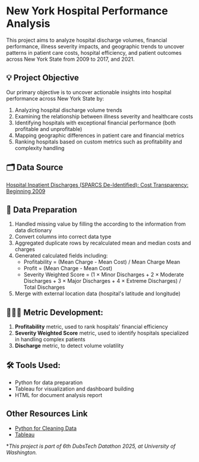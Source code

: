 # New York Hospital Performance Analysis
This project aims to analyze hospital discharge volumes, financial performance, illness severity impacts, and geographic trends to uncover patterns in patient care costs, hospital efficiency, and patient outcomes across New York State from 2009 to 2017, and 2021.

## 💡 Project Objective

Our primary objective is to uncover actionable insights into hospital performance across New York State by:
1. Analyzing hospital discharge volume trends
2. Examining the relationship between illness severity and healthcare costs
3. Identifying hospitals with exceptional financial performance (both profitable and unprofitable)
4. Mapping geographic differences in patient care and financial metrics
5. Ranking hospitals based on custom metrics such as profitability and complexity handling

## 🗂 Data Source  
[Hospital Inpatient Discharges (SPARCS De-Identified): Cost Transparency: Beginning 2009](https://health.data.ny.gov/Health/Hospital-Inpatient-Discharges-SPARCS-De-Identified/7dtz-qxmr/about_data)

## 🧹 Data Preparation

1. Handled missing value by filling the according to the information from data dictionary
2. Convert columns into correct data type
3. Aggregated duplicate rows by recalculated mean and median costs and charges
4. Generated calculated fields including: 
    - Profitability = (Mean Charge - Mean Cost) / Mean Charge Mean
    - Profit = (Mean Charge - Mean Cost) 
    - Severity Weighted Score = (1 × Minor Discharges + 2 × Moderate Discharges + 3 × Major Discharges + 4 × Extreme Discharges) / Total Discharges
5. Merge with external location data (hospital's latitude and longitude)

## 👩🏻‍🍳 Metric Development:
1. **Profitability** metric, used to rank hospitals' financial efficiency
2. **Severity Weighted Score** metric, used to identify hospitals specialized in handling complex patients
3. **Discharge** metric, to detect volume volatility

## 🛠 Tools Used:
- Python for data preparation
- Tableau for visualization and dashboard building
- HTML for document analysis report

## Other Resources Link
- [Python for Cleaning Data](https://github.com/pamareel/pamareel.github.io/blob/main/Datathon_2025.ipynb)
- [Tableau](https://public.tableau.com/views/NYHospitalEfficiencyAnalysis/DischargesbySeverity?:language=en-US&:sid=&:redirect=auth&:display_count=n&:origin=viz_share_link)


**This project is part of 6th DubsTech Datathon 2025, at University of Washington.*

